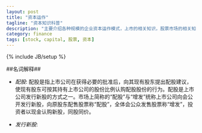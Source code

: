 ```yaml
---
layout: post
title: "资本运作"
tagline: "资本知识科普"
description: "主要介绍各种规模的企业资本运作模式，上市的相关知识，股票市场的相关知识"
category: finance
tags: [stock, capital, 股票, 资本]
---
```

{% include JB/setup %}


##名词解释##

- *配股*: 配股是指上市公司在获得必要的批准后，向其现有股东提出配股建议，使现有股东可按其持有上市公司的股份比例认购配股股份的行为。配股是上市公司发行新股的方式之一。市场上简称的“配股”与“增发”统称上市公司向会公开发行新股，向原股东配售股票称“配股”，全体会公众发售股票称“增发”，投资者以现金认购新股，同股同价。

- *发行新股*: 
